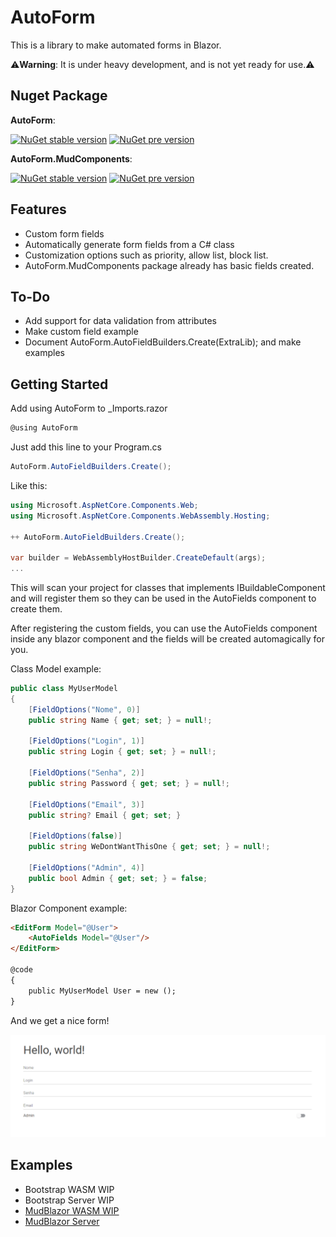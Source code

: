 # AutoForm

This is a library to make automated forms in Blazor.

⚠️**Warning**: It is under heavy development, and is not yet ready for use.⚠️

## Nuget Package

**AutoForm**:

[![NuGet stable version](https://badgen.net/nuget/v/AutoForm)](https://nuget.org/packages/AutoForm)
[![NuGet pre version](https://badgen.net/nuget/v/AutoForm/pre)](https://nuget.org/packages/AutoForm)

**AutoForm.MudComponents**:

[![NuGet stable version](https://badgen.net/nuget/v/AutoForm.MudComponents)](https://nuget.org/packages/AutoForm.MudComponents)
[![NuGet pre version](https://badgen.net/nuget/v/AutoForm.MudComponents/pre)](https://nuget.org/packages/AutoForm.MudComponents)

## Features
- Custom form fields
- Automatically generate form fields from a C# class
- Customization options such as priority, allow list, block list.
- AutoForm.MudComponents package already has basic fields created.


## To-Do
- Add support for data validation from attributes
- Make custom field example
- Document AutoForm.AutoFieldBuilders.Create(ExtraLib); and make examples


## Getting Started

Add using AutoForm to _Imports.razor

```csharp
@using AutoForm
```

Just add this line to your Program.cs

```csharp
AutoForm.AutoFieldBuilders.Create();
```

Like this:

```csharp
using Microsoft.AspNetCore.Components.Web;
using Microsoft.AspNetCore.Components.WebAssembly.Hosting;

++ AutoForm.AutoFieldBuilders.Create();

var builder = WebAssemblyHostBuilder.CreateDefault(args);
...
```

This will scan your project for classes that implements IBuildableComponent and will register them so they can be used in the AutoFields component to create them.

After registering the custom fields, you can use the AutoFields component inside any blazor component and the fields will be created automagically for you.

Class Model example:
```csharp
public class MyUserModel
{
    [FieldOptions("Nome", 0)]
    public string Name { get; set; } = null!;
    
    [FieldOptions("Login", 1)]
    public string Login { get; set; } = null!;
    
    [FieldOptions("Senha", 2)]
    public string Password { get; set; } = null!;
    
    [FieldOptions("Email", 3)]
    public string? Email { get; set; }

    [FieldOptions(false)]
    public string WeDontWantThisOne { get; set; } = null!;
    
    [FieldOptions("Admin", 4)]
    public bool Admin { get; set; } = false;
}
```

Blazor Component example:

```html
<EditForm Model="@User">
    <AutoFields Model="@User"/>
</EditForm>

@code
{
    public MyUserModel User = new ();
}
```

And we get a nice form!

![alt text](./images/example1.png "Example1")

## Examples

- Bootstrap WASM WIP
- Bootstrap Server WIP
- [MudBlazor WASM WIP](https://github.com/MarioGK/AutoForm/tree/main/src/Examples/MudBlazorServer)
- [MudBlazor Server](https://github.com/MarioGK/AutoForm/tree/main/src/Examples/MudBlazorServer)